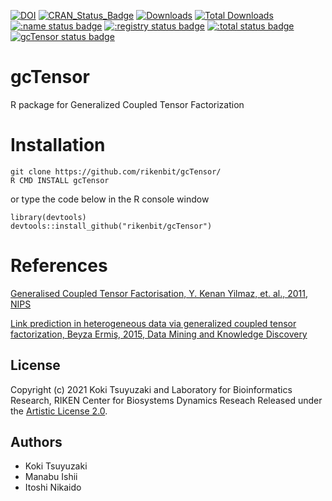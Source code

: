 [![DOI](https://zenodo.org/badge/168929267.svg)](https://zenodo.org/badge/latestdoi/168929267)
[![CRAN_Status_Badge](http://www.r-pkg.org/badges/version/gcTensor)](
https://cran.r-project.org/package=gcTensor)
[![Downloads](https://cranlogs.r-pkg.org/badges/gcTensor)](https://CRAN.R-project.org/package=gcTensor)
[![Total Downloads](https://cranlogs.r-pkg.org/badges/grand-total/gcTensor?color=orange)](https://CRAN.R-project.org/package=gcTensor)
[![:name status badge](https://rikenbit.r-universe.dev/badges/:name)](https://rikenbit.r-universe.dev)
[![:registry status badge](https://rikenbit.r-universe.dev/badges/:registry)](https://rikenbit.r-universe.dev)
[![:total status badge](https://rikenbit.r-universe.dev/badges/:total)](https://rikenbit.r-universe.dev)
[![gcTensor status badge](https://rikenbit.r-universe.dev/badges/gcTensor)](https://rikenbit.r-universe.dev)

# gcTensor
R package for Generalized Coupled Tensor Factorization

Installation
======
~~~~
git clone https://github.com/rikenbit/gcTensor/
R CMD INSTALL gcTensor
~~~~
or type the code below in the R console window
~~~~
library(devtools)
devtools::install_github("rikenbit/gcTensor")
~~~~

References
======
[Generalised Coupled Tensor Factorisation, Y. Kenan Yilmaz, et. al., 2011, NIPS](https://papers.nips.cc/paper/4480-generalised-coupled-tensor-factorisation)

[Link prediction in heterogeneous data via generalized coupled tensor factorization, Beyza Ermiş, 2015, Data Mining and Knowledge Discovery](https://link.springer.com/article/10.1007/s10618-013-0341-y)

## License
Copyright (c) 2021 Koki Tsuyuzaki and Laboratory for Bioinformatics Research, RIKEN Center for Biosystems Dynamics Reseach
Released under the [Artistic License 2.0](http://www.perlfoundation.org/artistic_license_2_0).

## Authors
- Koki Tsuyuzaki
- Manabu Ishii
- Itoshi Nikaido

